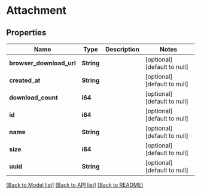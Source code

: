 # Attachment

## Properties
Name | Type | Description | Notes
------------ | ------------- | ------------- | -------------
**browser_download_url** | **String** |  | [optional] [default to null]
**created_at** | **String** |  | [optional] [default to null]
**download_count** | **i64** |  | [optional] [default to null]
**id** | **i64** |  | [optional] [default to null]
**name** | **String** |  | [optional] [default to null]
**size** | **i64** |  | [optional] [default to null]
**uuid** | **String** |  | [optional] [default to null]

[[Back to Model list]](../README.md#documentation-for-models) [[Back to API list]](../README.md#documentation-for-api-endpoints) [[Back to README]](../README.md)


